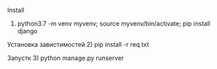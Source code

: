Install 

1) python3.7 -m venv myvenv; source myvenv/bin/activate; pip install django 

Установка завистимостей
2) pip install -r req.txt

Запустк
3) python manage.py runserver
